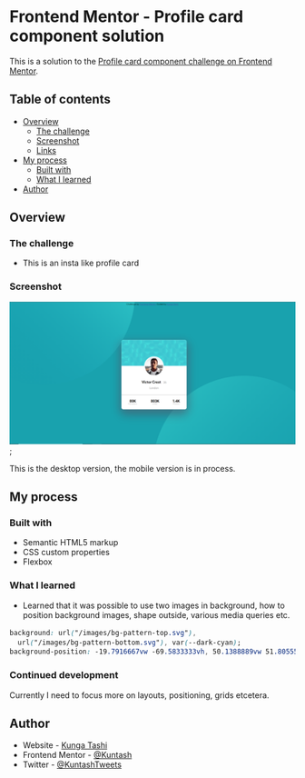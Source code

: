 # Frontend Mentor - Profile card component solution

This is a solution to the [Profile card component challenge on Frontend Mentor](https://www.frontendmentor.io/challenges/profile-card-component-cfArpWshJ).

## Table of contents

- [Overview](#overview)
  - [The challenge](#the-challenge)
  - [Screenshot](#screenshot)
  - [Links](#links)
- [My process](#my-process)
  - [Built with](#built-with)
  - [What I learned](#what-i-learned)
- [Author](#author)

## Overview

### The challenge

- This is an insta like profile card

### Screenshot

![](./images/desktop-version.png);

This is the desktop version, the mobile version is in process.

## My process

### Built with

- Semantic HTML5 markup
- CSS custom properties
- Flexbox

### What I learned

- Learned that it was possible to use two images in background, how to position background images, shape outside, various media queries etc.

```css
background: url("/images/bg-pattern-top.svg"),
  url("/images/bg-pattern-bottom.svg"), var(--dark-cyan);
background-position: -19.7916667vw -69.5833333vh, 50.1388889vw 51.8055556vh;
```

### Continued development

Currently I need to focus more on layouts, positioning, grids etcetera.

## Author

- Website - [Kunga Tashi](https://kuntash.github.io/Personal_Website/)
- Frontend Mentor - [@Kuntash](https://www.frontendmentor.io/profile/Kuntash)
- Twitter - [@KuntashTweets](https://www.twitter.com/KuntashTweets)
